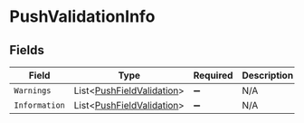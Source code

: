 # PushValidationInfo


## Fields

| Field                                                                       | Type                                                                        | Required                                                                    | Description                                                                 |
| --------------------------------------------------------------------------- | --------------------------------------------------------------------------- | --------------------------------------------------------------------------- | --------------------------------------------------------------------------- |
| `Warnings`                                                                  | List<[PushFieldValidation](../../Models/Components/PushFieldValidation.md)> | :heavy_minus_sign:                                                          | N/A                                                                         |
| `Information`                                                               | List<[PushFieldValidation](../../Models/Components/PushFieldValidation.md)> | :heavy_minus_sign:                                                          | N/A                                                                         |